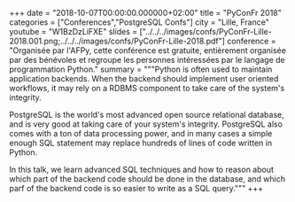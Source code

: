 +++
date = "2018-10-07T00:00:00.000000+02:00"
title = "PyConFr 2018"
categories = ["Conferences","PostgreSQL Confs"]
city = "Lille, France"
youtube = "W1BzDzLiFXE"
slides = ["../../../images/confs/PyConFr-Lille-2018.001.png;../../../images/confs/PyConFr-Lille-2018.pdf"]
conference = "Organisée par l'AFPy, cette conférence est gratuite, entièrement organisée par des bénévoles et regroupe les personnes intéressées par le langage de programmation Python."
summary = """Python is often used to maintain application backends. When the backend should implement user oriented workflows, it may rely on a RDBMS component to take care of the system's integrity. 

PostgreSQL is the world's most advanced open source relational database, and is very good at taking care of your system's integrity. PostgreSQL also comes with a ton of data processing power, and in many cases a simple enough SQL statement may replace hundreds of lines of code written in Python. 

In this talk, we learn advanced SQL techniques and how to reason about which part of the backend code should be done in the database, and which parf of the backend code is so easier to write as a SQL query."""
+++

